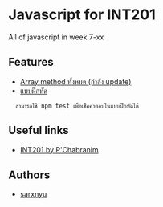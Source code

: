 # Javascript for INT201

All of javascript in week 7-xx

## Features

- [Array method ทั้งหมด (กำลัง update)](https://github.com/ssarunyu/jsshootme/tree/main/Array%20Method)
- [แบบฝึกหัด](https://github.com/ssarunyu/jsshootme/tree/main/practice)
```
  สามารถใช้ npm test เพื่อเช็คคำตอบในแบบฝึกหัดได้
```

## Useful links
- [INT201 by P'Chabranim](https://github.com/Chabranim/INT201)

## Authors

- [sarxnyu](https://www.instagram.com/sarxnyu/)


